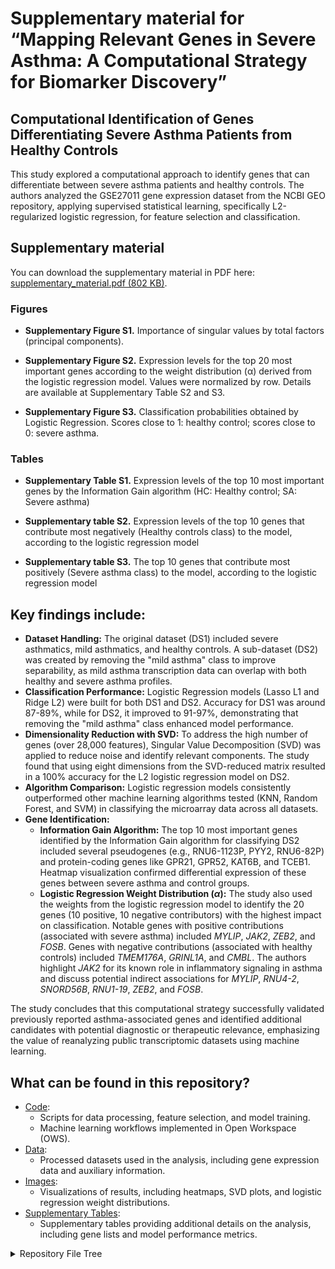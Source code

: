 # Supplementary material for “Mapping Relevant Genes in Severe Asthma: A Computational Strategy for Biomarker Discovery”

## Computational Identification of Genes Differentiating Severe Asthma Patients from Healthy Controls

This study explored a computational approach to identify genes that can differentiate between severe asthma patients and healthy controls. The authors analyzed the GSE27011 gene expression dataset from the NCBI GEO repository, applying supervised statistical learning, specifically L2-regularized logistic regression, for feature selection and classification.

## Supplementary material

You can download the supplementary material in PDF here: <a href="supplementary_material.pdf">supplementary_material.pdf (802 KB)</a>.


### Figures

- **Supplementary Figure S1.** Importance of singular values by total factors (principal components). 


- **Supplementary Figure S2.** Expression levels for the top 20 most important genes according to the weight distribution (α) derived from the logistic regression model. Values were normalized by row. Details are available at Supplementary Table S2 and S3.

- **Supplementary Figure S3.** Classification probabilities obtained by Logistic Regression. Scores close to 1: healthy control; scores close to 0: severe asthma. 


### Tables 

- **Supplementary Table S1.** Expression levels of the top 10 most important genes by the Information Gain algorithm (HC: Healthy control; SA: Severe asthma)

- **Supplementary table S2.** Expression levels of the top 10 genes that contribute most negatively (Healthy controls class) to the model, according to the logistic regression model

- **Supplementary table S3.** The top 10 genes that contribute most positively (Severe asthma class) to the model, according to the logistic regression model
 

## Key findings include:

- **Dataset Handling:** The original dataset (DS1) included severe asthmatics, mild asthmatics, and healthy controls. A sub-dataset (DS2) was created by removing the "mild asthma" class to improve separability, as mild asthma transcription data can overlap with both healthy and severe asthma profiles.
- **Classification Performance:** Logistic Regression models (Lasso L1 and Ridge L2) were built for both DS1 and DS2. Accuracy for DS1 was around 87-89%, while for DS2, it improved to 91-97%, demonstrating that removing the "mild asthma" class enhanced model performance.
- **Dimensionality Reduction with SVD:** To address the high number of genes (over 28,000 features), Singular Value Decomposition (SVD) was applied to reduce noise and identify relevant components. The study found that using eight dimensions from the SVD-reduced matrix resulted in a 100% accuracy for the L2 logistic regression model on DS2.
- **Algorithm Comparison:** Logistic regression models consistently outperformed other machine learning algorithms tested (KNN, Random Forest, and SVM) in classifying the microarray data across all datasets.
- **Gene Identification:**
  - **Information Gain Algorithm:** The top 10 most important genes identified by the Information Gain algorithm for classifying DS2 included several pseudogenes (e.g., RNU6-1123P, PYY2, RNU6-82P) and protein-coding genes like GPR21, GPR52, KAT6B, and TCEB1. Heatmap visualization confirmed differential expression of these genes between severe asthma and control groups.
  - **Logistic Regression Weight Distribution ($\alpha$):** The study also used the weights from the logistic regression model to identify the 20 genes (10 positive, 10 negative contributors) with the highest impact on classification. Notable genes with positive contributions (associated with severe asthma) included _MYLIP_, _JAK2_, _ZEB2_, and _FOSB_. Genes with negative contributions (associated with healthy controls) included _TMEM176A_, _GRINL1A_, and _CMBL_. The authors highlight _JAK2_ for its known role in inflammatory signaling in asthma and discuss potential indirect associations for _MYLIP_, _RNU4-2_, _SNORD56B_, _RNU1-19_, _ZEB2_, and _FOSB_.

The study concludes that this computational strategy successfully validated previously reported asthma-associated genes and identified additional candidates with potential diagnostic or therapeutic relevance, emphasizing the value of reanalyzing public transcriptomic datasets using machine learning.

## What can be found in this repository?

- [Code][Code]:
  - Scripts for data processing, feature selection, and model training.
  - Machine learning workflows implemented in Open Workspace (OWS).
- [Data][Data]:
  - Processed datasets used in the analysis, including gene expression data and auxiliary information.
- [Images][Images]:
  - Visualizations of results, including heatmaps, SVD plots, and logistic regression weight distributions.
- [Supplementary Tables][Supplementary Tables]:
  - Supplementary tables providing additional details on the analysis, including gene lists and model performance metrics.

[Code]: code
[Data]: data
[Images]: images
[Supplementary Tables]: supplementary_tables

<details>

<summary>Repository File Tree</summary>

```
┣ 📂Code
┃ ┣ 📂machine_learning
┃ ┃ ┗ 📜machine_learning.ows
┃ ┣ 📜asthma_for_article.m
┃ ┣ 📜resolve.m
┣ 📂Data
┃ ┣ 📂Misc
┃ ┃ ┣ 📜Aux_data.txt
┃ ┃ ┣ 📜genes_mais_importantes_2.csv
┃ ┃ ┗ 📜genes_mais_importantes.csv
┃ ┣ 📂Used
┃ ┃ ┣ 📜Aux_data.tsv
┃ ┃ ┣ 📜GSE27011_series_matrix.tsv
┃ ┃ ┣ 📜negative.tsv
┃ ┃ ┣ 📜positive.tsv
┃ ┃ ┗ 📜target_simples.tsv
┃ ┗ 📜readme.md
┣ 📂Images
┃ ┣ 📂Docs
┃ ┃ ┣ 📜fig1.png
┃ ┃ ┣ 📜fig1.psd
┃ ┃ ┣ 📜fig1.svg
┃ ┃ ┣ 📜fig2.png
┃ ┃ ┣ 📜fig3.png
┃ ┃ ┣ 📜fig3.psd
┃ ┃ ┣ 📜fig3.svg
┃ ┃ ┣ 📜fig4.png
┃ ┃ ┣ 📜fig4.psd
┃ ┃ ┣ 📜fig4.svg
┃ ┃ ┣ 📜fig5.png
┃ ┃ ┣ 📜fig5.psd
┃ ┃ ┣ 📜fig5.svg
┃ ┃ ┗ 📜readme.md
┃ ┣ 📂Heatmaps
┃ ┃ ┣ 📜Gene expression 1.jpg
┃ ┃ ┣ 📜Gene expression 2.jpg
┃ ┃ ┣ 📜Gene expression 3.jpg
┃ ┃ ┣ 📜Rplot_heatmap_negative_grouped.svg
┃ ┃ ┣ 📜Rplot_heatmap_negative.svg
┃ ┃ ┣ 📜Rplot_Heatmap_Plot_v2.svg
┃ ┃ ┣ 📜Rplot_heatmap_positive_grouped.svg
┃ ┃ ┣ 📜Rplot_heatmap_positive.svg
┃ ┃ ┣ 📜Rplot_heatmap.svg
┃ ┃ ┗ 📜Rplot_severe_vs_control.svg
┃ ┣ 📜AttributesWeights.svg
┃ ┣ 📜EntityDomain.svg
┃ ┣ 📜EntityDomainReducedMatrix.pdf
┃ ┣ 📜EntityDomainReducedMatrix.png
┃ ┣ 📜EntityDomainReducedMatrix.svg
┃ ┣ 📜Probabilities.svg
┃ ┣ 📜SVD.svg
┃ ┗ 📜SVDReducedMatrix.svg
┣ 📂supplementary_tables
┃ ┣ 📜readme.md
┃ ┣ 📜Supplementary Table S1.docx
┃ ┣ 📜Supplementary Table S1.pdf
┃ ┣ 📜Supplementary Table S2.docx
┃ ┣ 📜Supplementary Table S2.pdf
┃ ┣ 📜Supplementary Table S3.docx
┃ ┗ 📜Supplementary Table S3.pdf
┗ 📜artigo_milenna.docx
```

</details>
